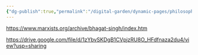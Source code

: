 ```yaml
---
{"dg-publish":true,"permalink":"/digital-garden/dynamic-pages/philosophy-history-and-religion/ethara-janda/bhagat-singh/","dgHomeLink":true,"dgPassFrontmatter":false}
---
```


https://www.marxists.org/archive/bhagat-singh/index.htm

https://drive.google.com/file/d/1zYbvSKDgB1CVpjzRU8O_HFdfnaza2du4/view?usp=sharing

